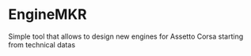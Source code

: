 # EngineMKR
Simple tool that allows to design new engines for Assetto Corsa starting from technical datas
